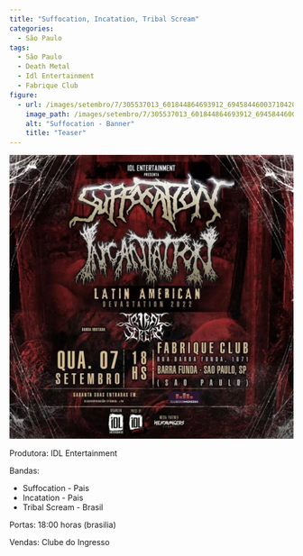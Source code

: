 ```yaml
---
title: "Suffocation, Incatation, Tribal Scream"
categories:
  - São Paulo
tags:
  - São Paulo
  - Death Metal
  - Idl Entertainment
  - Fabrique Club
figure:
  - url: /images/setembro/7/305537013_601844864693912_694584460037104209_n.jpg
    image_path: /images/setembro/7/305537013_601844864693912_694584460037104209_n.jpg
    alt: "Suffocation - Banner"
    title: "Teaser"  
---
```

![Suffocation, Incatation, Tribal Scream](/images/setembro/7/305537013_601844864693912_694584460037104209_n.jpg)

Produtora: IDL Entertainment

Bandas:

* Suffocation - Pais
* Incatation - Pais
* Tribal Scream - Brasil

Portas: 18:00 horas (brasilia)

Vendas: Clube do Ingresso



